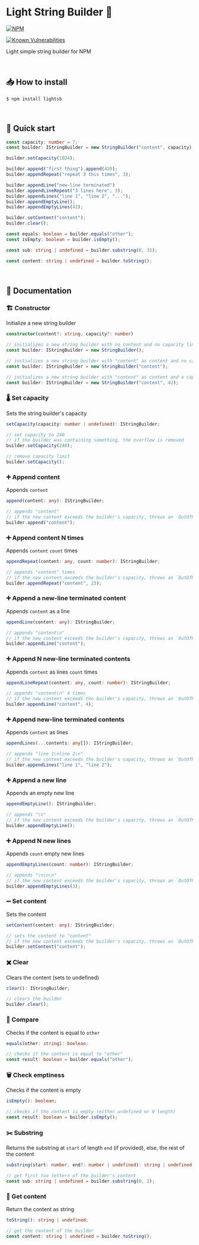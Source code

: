 # Light String Builder 👷

[![NPM](https://nodei.co/npm/lightsb.png?downloads=true&downloadRank=true&stars=true)](https://nodei.co/npm/lightsb/)

[![Known Vulnerabilities](https://snyk.io/test/github/halil/StringBuilder/badge.svg?targetFile=package.json)](https://snyk.io/test/github/halil/StringBuilder?targetFile=package.json)

Light simple string builder for NPM

<br>

## 📥 How to install

```console
$ npm install lightsb
```

<br>

## 🏃 Quick start

```ts
const capacity: number = 7;
const builder: IStringBuilder = new StringBuilder("content", capacity);

builder.setCapacity(1024);

builder.append("first thing").append(420);
builder.appendRepeat("repeat 3 this times", 3);

builder.appendLine("new-line terminated")
builder.appendLineRepeat("3 lines here", 3);
builder.appendLines("line 1", "line 2", "...");
builder.appendEmptyLine();
builder.appendEmptyLines(42);

builder.setContent("content");
builder.clear();

const equals: boolean = builder.equals("other");
const isEmpty: boolean = builder.isEmpty();

const sub: string | undefined = builder.substring(0, 32);

const content: string | undefined = builder.toString();
```

<br>

## 📄 Documentation

### 🏗️ Constructor

Initialize a new string builder

```ts
constructor(content?: string, capacity?: number)
```

```ts
// initializes a new string builder with no content and no capacity limit
const builder: IStringBuilder = new StringBuilder();

// initializes a new string builder with "content" as content and no capacity limit
const builder: IStringBuilder = new StringBuilder("content");

// initializes a new string builder with "content" as content and a capacity of 42
const builder: IStringBuilder = new StringBuilder("content", 42);
```

### 🌡️ Set capacity

Sets the string builder's capacity

```ts
setCapacity(capacity: number | undefined): IStringBuilder;
```

```ts
// set capacity to 240
// if the builder was containing something, the overflow is removed
builder.setCapacity(240);

// remove capacity limit
builder.setCapacity();
```

### ➕ Append content

Appends `content`

```ts
append(content: any): IStringBuilder;
```

```ts
// appends "content"
// if the new content exceeds the builder's capacity, throws an `OutOfRangeError`
builder.append("content");
```

### ➕ Append content N times

Appends `content` `count` times

```ts
appendRepeat(content: any, count: number): IStringBuilder;
```

```ts
// appends "content" times
// if the new content exceeds the builder's capacity, throws an `OutOfRangeError`
builder.appendRepeat("content", 23);
```

### ➕ Append a new-line terminated content

Appends `content` as a line

```ts
appendLine(content: any): IStringBuilder;
```

```ts
// appends "content\n"
// if the new content exceeds the builder's capacity, throws an `OutOfRangeError`
builder.appendLine("content");
```

### ➕ Append N new-line terminated contents

Appends `content` as lines `count` times

```ts
appendLineRepeat(content: any, count: number): IStringBuilder;
```

```ts
// appends "content\n" 4 times
// if the new content exceeds the builder's capacity, throws an `OutOfRangeError`
builder.appendLine("content", 4);
```

### ➕ Append new-line terminated contents

Appends `content` as lines

```ts
appendLines(...contents: any[]): IStringBuilder;
```

```ts
// appends "line 1\nline 2\n"
// if the new content exceeds the builder's capacity, throws an `OutOfRangeError`
builder.appendLines("line 1", "line 2");
```

### ➕ Append a new line

Appends an empty new line

```ts
appendEmptyLine(): IStringBuilder;
```

```ts
// appends "\n"
// if the new content exceeds the builder's capacity, throws an `OutOfRangeError`
builder.appendEmptyLine();
```

### ➕ Append N new lines

Appends `count` empty new lines

```ts
appendEmptyLines(count: number): IStringBuilder;
```

```ts
// appends "\n\n\n"
// if the new content exceeds the builder's capacity, throws an `OutOfRangeError`
builder.appendEmptyLines(3);
```

### ➖ Set content

Sets the content

```ts
setContent(content: any): IStringBuilder;
```

```ts
// sets the content to "content"
// if the new content exceeds the builder's capacity, throws an `OutOfRangeError`
builder.setContent("content");
```

### ✖️ Clear

Clears the content (sets to undefined)

```ts
clear(): IStringBuilder;
```

```ts
// clears the builder
builder.clear();
```

### 🟰 Compare

Checks if the content is equal to `other`

```ts
equals(other: string): boolean;
```

```ts
// checks if the content is equal to "other"
const result: boolean = builder.equals("other");
```

### 🗑️ Check emptiness

Checks if the content is empty

```ts
isEmpty(): boolean;
```

```ts
// checks if the content is empty (either undefined or 0 length)
const result: boolean = builder.isEmpty();
```

### ✂️ Substring

Returns the substring at `start` of length `end` (if provided), else, the rest of the content

```ts
substring(start: number, end?: number | undefined): string | undefined;
```

```ts
// get first two letters of the builder's content
const sub: string | undefined = builder.substring(0, 2);
```

### 🏁 Get content

Return the content as string

```ts
toString(): string | undefined;
```

```ts
// get the content of the builder
const content: string | undefined = builder.toString();
```   